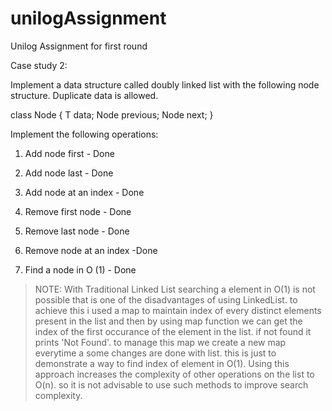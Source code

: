 # unilogAssignment
Unilog Assignment for first round

Case study 2:

Implement a data structure called doubly linked list with the following node structure. Duplicate data is allowed.

class Node<T> { 
               T data;
               Node<T> previous;
               Node<T> next;
              }

Implement the following operations:

1. Add node first 		 	- Done
  
2. Add node last			- Done

3. Add node at an index		- Done
	
4. Remove first node 		- Done

5. Remove last node			- Done

6. Remove node at an index	-Done

7. Find a node in O (1)		- Done

> NOTE: With Traditional Linked List searching a element in O(1) is not possible that is one of the disadvantages of using LinkedList. to achieve this i used a map to maintain index of every distinct elements present in the list and then by using map function we can get the index of the first occurance of the element in the list.
if not found it prints 'Not Found'. to manage this map we create a new map everytime a some changes are done with list. this is just to demonstrate a way to find index of element in O(1). Using this approach increases the complexity of other operations on the list to O(n). so it is not advisable to use such methods to improve search complexity.